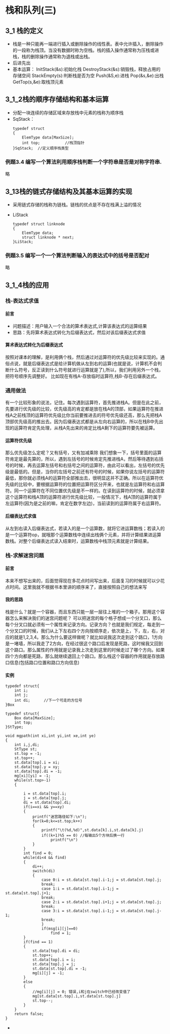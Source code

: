 # 栈和队列(三)

## 3_1 栈的定义
 - 栈是一种只能再一端进行插入或删除操作的线性表。表中允许插入，删除操作的一段称为栈顶。当没有数据时称为空栈。栈的插入操作通常称为压栈或进栈，栈的删除操作通常称为退栈或出栈。
 - 后进先出
 - 基本运算：
	 InitStack(&s):初始化栈
	 DestroyStack(&s):销毁栈，释放占用的存储空间
	 StackEmpty(s):判断栈是否为空
	 Push(&S,e):进栈
	 Pop(&s,&e):出栈
	 GetTop(s,&e):取栈顶元素
## 3_1_2栈的顺序存储结构和基本运算
 - 分配一块连续的存储区域来存放栈中元素的栈称为顺序栈
 - SqStack：
	```
	typedef struct
	{
		ElemType data[MaxSize];
		int top;           //栈顶指针
	}SqStack;  //定义顺序栈类型
	```
	
### 例题3.4 编写一个算法利用顺序栈判断一个字符串是否是对称字符串.
略
## 3_13栈的链式存储结构及其基本运算的实现
 - 采用链式存储的栈称为链栈。链栈的优点是不存在栈满上溢的情况
 - LiStack
 
	```
	typedef struct linknode
	{
		ElemType data;
		struct linknode * next;
	}LiStack;
	```
### 例题3.5 编写一个一个算法判断输入的表达式中的括号是否配对
 略
## 3_1_4栈的应用

### 栈-表达式求值
#### 前言
 - 问题描述：用户输入一个合法的算术表达式,计算该表达式的运算结果
 - 思路：先将算术表达式转化为后缀表达式，然后对该后缀表达式求值

#### 算术表达式转化为后缀表达式
按照对课本的理解，是利用俩个栈，然后通过对运算符的优先级比较来实现的。通俗点说，就是后缀表达式是给计算机做从左到右的运算(也就是说，计算机不会判断什么符号，反正读到什么符号就进行运算就是了),所以，我们利用另外一个栈，把符号顺序先调整好。
比如现在有栈A-存放临时运算符,栈B-存在后缀表达式。
### 通用做法
有一个比较形象的说法，记住。每次遇到运算符，首先推进栈A。但是在此之前，先要进行优先级的比较，优先级高的肯定都是放在栈A的顶部，如果运算符在推进栈A之前栈顶的运算符优先级比你当前要推进去的符号优先级还高，那么先把栈A顶部优先级高的推出去。因为后缀表达式都是从左向右运算的，所以在栈B中先出现的运算符肯定先处理，从栈A先出来的肯定比栈A剩下的运算符要先被运算。
#### 运算符优先级
那么优先级怎么定呢？又有括号，又有加减乘除
我们想象一下，括号里面的运算符肯定是最先算的，所以，遇到左括号的时候肯定先推进栈A，然后等待遇到右括号的时候，再去运算左括号和右括号之间的运算符，由此可以看出，左括号的优先级是最低的。但是，当你的左括号之前还有符号的时候，如果你说左括号的运算符最低，那你就必须栈A的运算符全部推出去，很明显这并不正确。所以在运算符优先级的比较中，要根据运算符的位置把运算符区分开来，也就是左运算符和右运算符。同一个运算符在不同位置优先级是不一样的。在读到运算符的时候，就必须拿这个运算符和栈A顶的运算符进行优先级比较，一般情况下，栈A顶的运算符属于左运算符(因为是之前的嘛，肯定在数字左边)，当前读到的运算符属于右运算符。
#### 后缀表达式求值
从左到右读入后缀表达式，若读入的是一个运算数，就将它进运算数栈；若读入的是一个运算符op，就哦那个运算数栈中连续出栈俩个元素，并将计算结果进运算数栈。对整个后缀表达式读入结束时，运算数栈中栈顶元素就是计算结果。

### 栈-求解迷宫问题
#### 前言
本来不想写出来的，后面觉得现在多花点时间写出来，后面复习的时候就可以少花点时间。这里我就不根据书本里讲的顺序来了，直接按照自己的想法来写
#### 我的思路
栈是什么？就是一个容器，而且东西只能一层一层往上堆的一个箱子。那用这个容器怎么来解决我们的迷宫问题呢？
可以把迷宫的每个格子想成一个分叉口，那么每个分叉口就必须有一个属性来记录方向。记录方向？也就是我们规定，每走到一个分叉口的时候，我们从上下左右四个方向按顺序走，依次是上，下，左，右，对应的就是1,2,3,4。那么为什么要这样做呢？就比如说我这次走到这个路口，1方向是一堵墙，所以我走了2方向，在经过很这个路口后发现是死路，这时候我又回到这个路口。那么属性的作用就是记录我上次走到这里的时候走过了哪个方向。如果四个方向都是死路，那么就继续退回上个路口。那么栈这个容器的作用就是存放路口信息(包括路口位置和路口方向信息)
#### 实例
```
typedef struct{
	int i;
	int j;
	int di;      //下一个可走的方位号     
}Box

typedef struct{
	Box data[MaxSize];
	int top;
}StType;

void mgpath(int xi,int yi,int xe,int ye)
{
	int i,j,di;
	StType st;
	st.top = -1;
	st.top++;
	st.data[top].i = xi;
	st.data[top].y = xy;
	st.data[top].di = -1;
	mg[xi][yi] = -1;
	while(st.top>-1)
	{
		
		i = st.data[top].i;
		j = st.data[top].j;
		di = st.data[top].di;
		if(i==xi && y==xy)
		{
			printf("迷宫路径如下:\n");
			for(k=0;k<=st.top;k++)
			{
				printf("\t(%d,%d)",st.data[k].i,st.data[k].j)
				if((k+1)%5 == 0) //每输出5个方块后换一行
					printf("\n")
			}
		}
		int find = 0;
		while(di<4 && find)
		{
			di++;
			switch(di)
			{
				case 0:i = st.data[st.top].i-1;j = st.data[st.top].j;
				break;
				case 1:i = st.data[st.top].i-1;j = st.data[st.top].j+1;
				break;
				case 2:i = st.data[st.top].i+1;j = st.data[st.top].j;
				break;	
				case 3:i = st.data[st.top].i-1;j = st.data[st.top].j-1;
				break;		
				}
				if(msg[i][j]==0)
					find = 1;
		}
		if(find == 1)
		{
			st.data[top].di = di;
			st.top++;
			st.data[top].i = i;
			st.data[top].j = j;
			st.data[st.top].di = -1;
			mg[i][j] = -1;
		}
		else
		{
			//mg[i][j] = 0; 错误,i和j在switch中已经改变值了
			mg[st.data[st.top].i,st.data[st.top].j]
			st.top--;
		}
	}
	return false;
}
```




 - 

	



